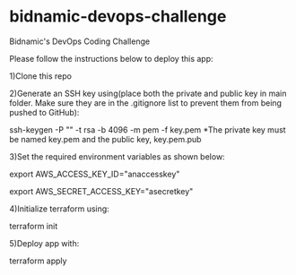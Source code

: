 # bidnamic-devops-challenge
Bidnamic's DevOps Coding Challenge

Please follow the instructions below to deploy this app:

1)Clone this repo

2)Generate an SSH key using(place both the private and public key in main folder. Make sure they are in the .gitignore list to prevent them from being pushed to GitHub):

  ssh-keygen -P "" -t rsa -b 4096 -m pem -f key.pem              *The private key must be named key.pem and the public key, key.pem.pub
  
3)Set the required environment variables as shown below:

  export AWS_ACCESS_KEY_ID="anaccesskey"
  
  export AWS_SECRET_ACCESS_KEY="asecretkey"
  
4)Initialize terraform using:

  terraform init
  
5)Deploy app with:

  terraform apply

